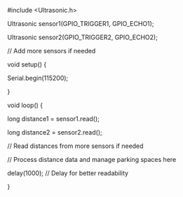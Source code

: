 
#include <Ultrasonic.h>

Ultrasonic sensor1(GPIO_TRIGGER1, GPIO_ECHO1);

Ultrasonic sensor2(GPIO_TRIGGER2, GPIO_ECHO2);

// Add more sensors if needed

void setup() {

Serial.begin(115200);

}

void loop() {

long distance1 = sensor1.read();

long distance2 = sensor2.read();

// Read distances from more sensors if needed

// Process distance data and manage parking spaces here

delay(1000); // Delay for better readability

}
